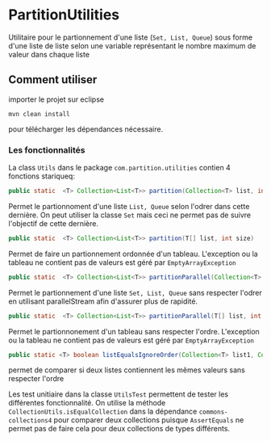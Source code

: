 # PartitionUtilities

Utilitaire pour le partionnement d'une liste (`Set, List, Queue`) sous forme d'une liste de liste selon une variable représentant le nombre maximum de valeur dans chaque liste


## Comment utiliser

importer le projet sur eclipse

```
mvn clean install
```
pour télécharger les dépendances nécessaire.

### Les fonctionnalités


La class `Utils` dans le package `com.partition.utilities` contien 4 fonctions stariqueq:

```java
public static  <T> Collection<List<T>> partition(Collection<T> list, int size)
```

Permet le partionnoment d'une liste `List, Queue` selon l'odrer dans cette dernière. On peut utiliser la classe `Set` mais ceci ne permet pas de suivre l'objectif de cette dernière.


```java
public static  <T> Collection<List<T>> partition(T[] list, int size)
```

Permet de faire un partionnement ordonnée d'un tableau. L'exception ou la tableau ne contient pas de valeurs est géré par `EmptyArrayException`


```java
public static  <T> Collection<List<T>> partitionParallel(Collection<T> list, int size)
```

Permet le partionnement d'une liste `Set, List, Queue` sans respecter l'odrer en utilisant parallelStream afin d'assurer plus de rapidité.


```java
public static  <T> Collection<List<T>> partitionParallel(T[] list, int size)
```

Permet le partionnonement d'un tableau sans respecter l'ordre. L'exception ou la tableau ne contient pas de valeurs est géré par `EmptyArrayException`

```java
public static <T> boolean listEqualsIgnoreOrder(Collection<T> list1, Collection<T> list2)
```

permet de comparer si deux listes contiennent les mêmes valeurs sans respecter l'ordre


Les test unitiaire dans la classe `UtilsTest` permettent de tester les différentes fonctionnalité. On utilise la méthode `CollectionUtils.isEqualCollection` dans la dépendance `commons-collections4` pour comparer deux collections puisque `AssertEquals` ne permet pas de faire cela pour deux collections de types différents.
